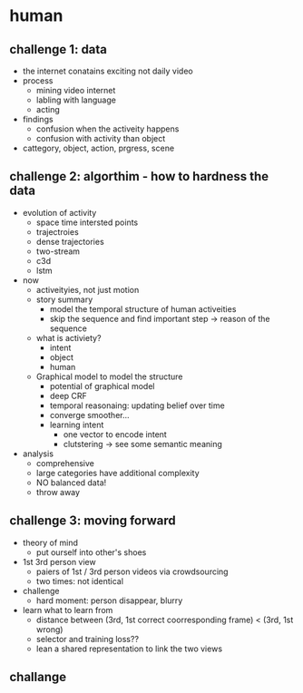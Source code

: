 # human

## challenge 1: data
- the internet conatains exciting not daily video
- process
    + mining video internet 
    + labling with language
    + acting
- findings
    + confusion when the activeity happens
    + confusion with activity than object
- cattegory, object, action, prgress, scene

## challenge 2: algorthim - how to hardness the data
- evolution of activity
    + space time intersted points
    + trajectroies
    + dense trajectories
    + two-stream
    + c3d
    + lstm
- now
    + activeityies, not just motion
    + story summary
        * model the temporal structure of human activeities
        * skip the sequence and find important step -> reason of the sequence
    + what is activiety?
        * intent
        * object
        * human
    + Graphical model to model the structure
        * potential of graphical model
        * deep CRF 
        * temporal reasonaing: updating belief over time
        * converge smoother...
        * learning intent
            - one vector to encode intent
            - clutstering -> see some semantic meaning
- analysis
    + comprehensive
    + large categories have additional complexity
    + NO balanced data!
    + throw away 

## challenge 3: moving forward
- theory of mind
    + put ourself into other's shoes
- 1st 3rd person view
    + paiers of 1st / 3rd person videos via crowdsourcing
    + two times: not identical
- challenge
    + hard moment: person disappear, blurry
- learn what to learn from
    + distance between (3rd, 1st correct coorresponding frame) < (3rd, 1st wrong)
    + selector and training loss??
    + lean a shared representation to link the two views


## challange

